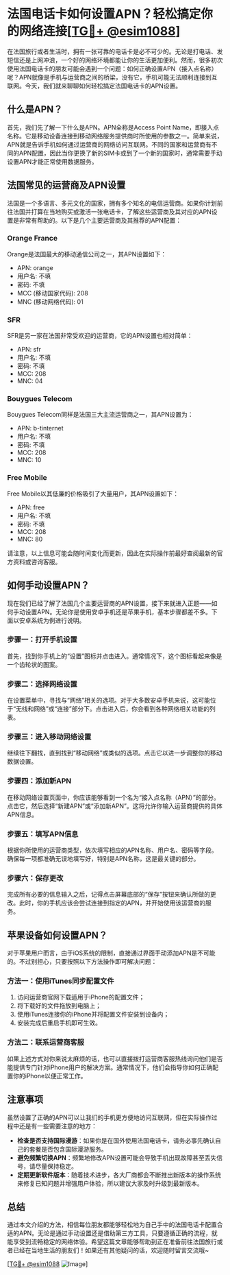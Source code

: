 # 法国电话卡如何设置APN？轻松搞定你的网络连接[[TG💪+ @esim1088](https://t.me/s/esim1088)]

在法国旅行或者生活时，拥有一张可靠的电话卡是必不可少的。无论是打电话、发短信还是上网冲浪，一个好的网络环境都能让你的生活更加便利。然而，很多初次使用法国电话卡的朋友可能会遇到一个问题：如何正确设置APN（接入点名称）呢？APN就像是手机与运营商之间的桥梁，没有它，手机可能无法顺利连接到互联网。今天，我们就来聊聊如何轻松搞定法国电话卡的APN设置。

## 什么是APN？

首先，我们先了解一下什么是APN。APN全称是Access Point Name，即接入点名称。它是移动设备连接到移动网络服务提供商时所使用的参数之一。简单来说，APN就是告诉手机如何通过运营商的网络访问互联网。不同的国家和运营商有不同的APN配置，因此当你更换了新的SIM卡或到了一个新的国家时，通常需要手动设置APN才能正常使用数据服务。

## 法国常见的运营商及APN设置

法国是一个多语言、多元文化的国家，拥有多个知名的电信运营商。如果你计划前往法国并打算在当地购买或激活一张电话卡，了解这些运营商及其对应的APN设置是非常有帮助的。以下是几个主要运营商及其推荐的APN配置：

### Orange France

Orange是法国最大的移动通信公司之一，其APN设置如下：

- APN: orange
- 用户名: 不填
- 密码: 不填
- MCC (移动国家代码): 208
- MNC (移动网络代码): 01

### SFR

SFR是另一家在法国非常受欢迎的运营商，它的APN设置也相对简单：

- APN: sfr
- 用户名: 不填
- 密码: 不填
- MCC: 208
- MNC: 04

### Bouygues Telecom

Bouygues Telecom同样是法国三大主流运营商之一，其APN设置为：

- APN: b-tinternet
- 用户名: 不填
- 密码: 不填
- MCC: 208
- MNC: 10

### Free Mobile

Free Mobile以其低廉的价格吸引了大量用户，其APN设置如下：

- APN: free
- 用户名: 不填
- 密码: 不填
- MCC: 208
- MNC: 80

请注意，以上信息可能会随时间变化而更新，因此在实际操作前最好查阅最新的官方资料或咨询客服。

## 如何手动设置APN？

现在我们已经了解了法国几个主要运营商的APN设置，接下来就进入正题——如何手动设置APN。无论你是使用安卓手机还是苹果手机，基本步骤都差不多。下面以安卓系统为例进行说明。

### 步骤一：打开手机设置

首先，找到你手机上的“设置”图标并点击进入。通常情况下，这个图标看起来像是一个齿轮状的图案。

### 步骤二：选择网络设置

在设置菜单中，寻找与“网络”相关的选项。对于大多数安卓手机来说，这可能位于“无线和网络”或“连接”部分下。点击进入后，你会看到各种网络相关功能的列表。

### 步骤三：进入移动网络设置

继续往下翻找，直到找到“移动网络”或类似的选项。点击它以进一步调整你的移动数据设置。

### 步骤四：添加新APN

在移动网络设置页面中，你应该能够看到一个名为“接入点名称（APN）”的部分。点击它，然后选择“新建APN”或“添加新APN”。这将允许你输入运营商提供的具体APN信息。

### 步骤五：填写APN信息

根据你所使用的运营商类型，依次填写相应的APN名称、用户名、密码等字段。确保每一项都准确无误地填写好，特别是APN名称，这是最关键的部分。

### 步骤六：保存更改

完成所有必要的信息输入之后，记得点击屏幕底部的“保存”按钮来确认所做的更改。此时，你的手机应该会尝试连接到指定的APN，并开始使用该运营商的服务。

## 苹果设备如何设置APN？

对于苹果用户而言，由于iOS系统的限制，直接通过界面手动添加APN是不可能的。不过别担心，只要按照以下方法操作即可解决问题：

### 方法一：使用iTunes同步配置文件

1. 访问运营商官网下载适用于iPhone的配置文件；
2. 将下载好的文件拖放到电脑上；
3. 使用iTunes连接你的iPhone并将配置文件安装到设备内；
4. 安装完成后重启手机即可生效。

### 方法二：联系运营商客服

如果上述方式对你来说太麻烦的话，也可以直接拨打运营商客服热线询问他们是否能提供专门针对iPhone用户的解决方案。通常情况下，他们会指导你如何正确配置你的iPhone以便正常工作。

## 注意事项

虽然设置了正确的APN可以让我们的手机更方便地访问互联网，但在实际操作过程中还是有一些需要注意的地方：

- **检查是否支持国际漫游**：如果你是在国外使用法国电话卡，请务必事先确认自己的套餐是否包含国际漫游服务。
- **避免频繁切换APN**：频繁地修改APN设置可能会导致手机出现故障甚至丢失信号，请尽量保持稳定。
- **定期更新软件版本**：随着技术进步，各大厂商都会不断推出新版本的操作系统来修复已知问题并增强用户体验，所以建议大家及时升级到最新版本。

## 总结

通过本文介绍的方法，相信每位朋友都能够轻松地为自己手中的法国电话卡配置合适的APN。无论是通过手动设置还是借助第三方工具，只要遵循正确的流程，就能享受到流畅稳定的网络体验。希望这篇文章能够帮助到正在准备前往法国旅行或者已经在当地生活的朋友们！如果还有其他疑问的话，欢迎随时留言交流哦~ 

[[TG💪+ @esim1088](https://t.me/s/esim1088) ![Image](https://i.postimg.cc/4NQfJmqS/Snipaste-2025-05-13-00-14-12.png)]